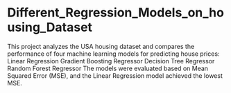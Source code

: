 # Different_Regression_Models_on_housing_Dataset
This project analyzes the USA housing dataset and compares the performance of four machine learning models for predicting house prices:  Linear Regression Gradient Boosting Regressor Decision Tree Regressor Random Forest Regressor The models were evaluated based on Mean Squared Error (MSE), and the Linear Regression model achieved the lowest MSE.
